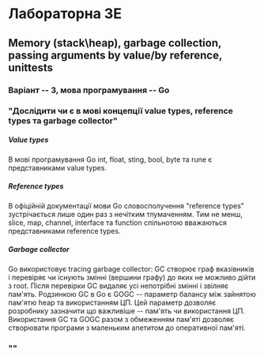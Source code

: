 # Лабораторна 3E
## Memory (stack\heap), garbage collection, passing arguments by value/by reference, unittests
### Варіант -- 3, мова програмування -- Go

### "Дослідити чи є в мові концепції value types, reference types та garbage collector"
##### Value types
В мові програмування Go int, float, sting, bool, byte та rune є представниками value types.
##### Reference types
В офіційній документації мови Go словосполучення "reference types" зустрічається лише один раз з нечітким тлумаченням. Тим не менш, slice, map, channel, interface та function спільнотою вважаються представниками reference types.
##### Garbage collector
Go використовує tracing garbage collector: GC створює граф вказівників і перевіряє чи існують змінні (вершини графу) до яких не можливо дійти з root. Після перевірки GC видаляє усі непотрібні змінні і звілняє пам'ять. Родзинкою GC в Go є GOGC -- параметр балансу між зайнятою пам'ятю heap та використанням ЦП. Цей параметр дозволяє розробнику зазначити що важливіше -- пам'ять чи використання ЦП. Використання GC та GOGC разом з обмеженням пам'яті дозволяє створювати програми з маленьким апетитом до оперативної пам'яті.

### ""